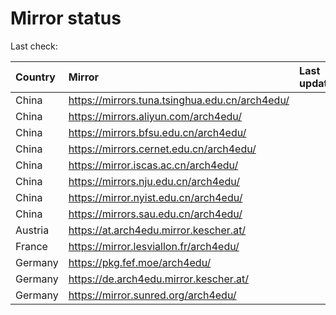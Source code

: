 <script src="./time.js"></script>
# Mirror status
Last check: <script type="text/javascript">localize(1725790865.7381961);</script>

|Country|Mirror|Last update|
|:------|:-----|:----------|
|China|https://mirrors.tuna.tsinghua.edu.cn/arch4edu/|<script type="text/javascript">localize(1725777503);</script>|
|China|https://mirrors.aliyun.com/arch4edu/|<script type="text/javascript">localize(1725734182);</script>|
|China|https://mirrors.bfsu.edu.cn/arch4edu/|<script type="text/javascript">localize(1725734182);</script>|
|China|https://mirrors.cernet.edu.cn/arch4edu/|<script type="text/javascript">localize(1725777503);</script>|
|China|https://mirror.iscas.ac.cn/arch4edu/|<script type="text/javascript">localize(1725734182);</script>|
|China|https://mirrors.nju.edu.cn/arch4edu/|<script type="text/javascript">localize(1725691057);</script>|
|China|https://mirror.nyist.edu.cn/arch4edu/|<script type="text/javascript">localize(1725734182);</script>|
|China|https://mirrors.sau.edu.cn/arch4edu/|<script type="text/javascript">localize(1725734182);</script>|
|Austria|https://at.arch4edu.mirror.kescher.at/|<script type="text/javascript">localize(1725734182);</script>|
|France|https://mirror.lesviallon.fr/arch4edu/|<script type="text/javascript">localize(1725734182);</script>|
|Germany|https://pkg.fef.moe/arch4edu/|<script type="text/javascript">localize(1725734182);</script>|
|Germany|https://de.arch4edu.mirror.kescher.at/|<script type="text/javascript">localize(1725734182);</script>|
|Germany|https://mirror.sunred.org/arch4edu/|<script type="text/javascript">localize(1725734182);</script>|

<script src="./tablefilter/tablefilter.js"></script>
<script src="./table.js"></script>